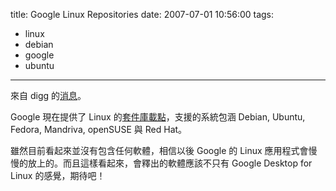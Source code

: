 title: Google Linux Repositories
date: 2007-07-01 10:56:00
tags: 
- linux
- debian
- google
- ubuntu
---

來自 digg 的[消息](http://digg.com/linux_unix/Google_Linux_Software_Repositories)。

Google 現在提供了 Linux 的[套件庫載點](http://www.google.com/linuxrepositories/index.html)，支援的系統包涵 Debian, Ubuntu, Fedora, Mandriva, openSUSE 與 Red Hat。

雖然目前看起來並沒有包含任何軟體，相信以後 Google 的 Linux 應用程式會慢慢的放上的。而且這樣看起來，會釋出的軟體應該不只有 Google Desktop for Linux 的感覺，期待吧！